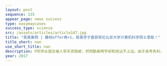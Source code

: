 ```yaml
---
layout: post
sequence: 135
appear_page: news success
type: easymaycases
success_type: science
src: /assets/articles/article147.jpg
title: "易美案例 | 藤校offer再+1，易美学子喜获哥伦比亚大学计算机科学硕士录取！"
title_short: nan
use_short_title: nan
description: P同学从就总被人夸天资聪颖，然而勤奋两字却和他沾不上边。由于高考失利，在家里的安排下，他来到美国一所排名80左右的不知名高校就读计算机工程本科。本科的几年，靠着一点小聪明和考前抱佛脚，他也混到了3.5左右并不算太差的GPA。然而，眼看毕业将至，作为国际学生，并不突出的学术成绩和毫无说服力的实践经历让他在寻找实习和求职的过程中屡屡碰壁。虽然国内家长也给他安排好了工作，但生性要强的P同学不甘心就此让自己的人生归于平庸。通过某次校园宣讲活动，他了解到了易美，并向易美圆梦名校VIP计划的老师求助，希望能进入梦想中的藤校，突破人生的瓶颈。经过几轮深入沟通之后，易美的老师为P同学匹配了前卡内基梅隆大学资深招生办主任罗伯森先生，为P同学的圆梦之路做了深入详细的规划。
year: 2017
---
```


